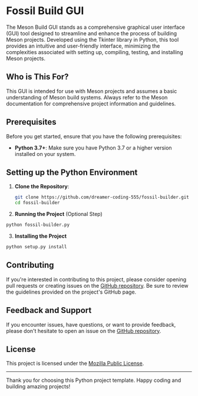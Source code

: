 # Fossil Build GUI

The Meson Build GUI stands as a comprehensive graphical user interface (GUI) tool designed to streamline and enhance the process of building Meson projects. Developed using the Tkinter library in Python, this tool provides an intuitive and user-friendly interface, minimizing the complexities associated with setting up, compiling, testing, and installing Meson projects.

## Who is This For?

This GUI is intended for use with Meson projects and assumes a basic understanding of Meson build systems. Always refer to the Meson documentation for comprehensive project information and guidelines.

## Prerequisites

Before you get started, ensure that you have the following prerequisites:

- **Python 3.7+**: Make sure you have Python 3.7 or a higher version installed on your system.

## Setting up the Python Environment

1. **Clone the Repository**:
   ```bash
   git clone https://github.com/dreamer-coding-555/fossil-builder.git
   cd fossil-builder
   ```

2. **Running the Project** (Optional Step)

```bash
python fossil-builder.py
```

3. **Installing the Project**

```bash
python setup.py install
```

## Contributing

If you're interested in contributing to this project, please consider opening pull requests or creating issues on the [GitHub repository](https://github.com/dreamer-coding-555/fossil-builder). Be sure to review the guidelines provided on the project's GitHub page.

## Feedback and Support

If you encounter issues, have questions, or want to provide feedback, please don't hesitate to open an issue on the [GitHub repository](https://github.com/dreamer-coding-555/fossil-builder/issues).

## License

This project is licensed under the [Mozilla Public License](LICENSE).

---

Thank you for choosing this Python project template. Happy coding and building amazing projects!
